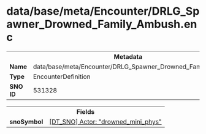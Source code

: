 <h1>data/base/meta/Encounter/DRLG_Spawner_Drowned_Family_Ambush.enc</h1><table><tr><th colspan="100%">Metadata</th></tr><tr><td><b>Name</b></td><td>data/base/meta/Encounter/DRLG_Spawner_Drowned_Family_Ambush.enc</td></tr><tr><td><b>Type</b></td><td>EncounterDefinition</td></tr><tr><td><b>SNO ID</b></td><td>531328</td></tr></table>

<table><tr><th colspan="100%">Fields</th></tr><tr><td><b>snoSymbol</b></td><td><a href="..\Actor\drowned_mini_phys.acr.md">[DT_SNO] Actor: "drowned_mini_phys"</a></td></tr></table>

